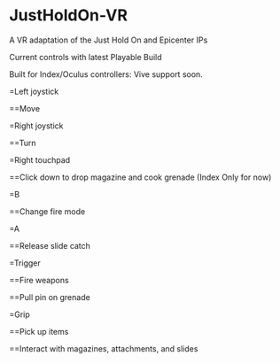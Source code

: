 # JustHoldOn-VR
 A VR adaptation of the Just Hold On and Epicenter IPs


Current controls with latest Playable Build

Built for Index/Oculus controllers:
Vive support soon.

=Left joystick

==Move

=Right joystick

==Turn

=Right touchpad

==Click down to drop magazine and cook grenade (Index Only for now)

=B

==Change fire mode

=A

==Release slide catch

=Trigger

==Fire weapons

==Pull pin on grenade

=Grip

==Pick up items

==Interact with magazines, attachments, and slides
